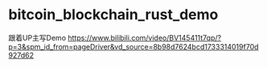 # bitcoin_blockchain_rust_demo

跟着UP主写Demo
https://www.bilibili.com/video/BV145411t7qp/?p=3&spm_id_from=pageDriver&vd_source=8b98d7624bcd1733314019f70d927d62

